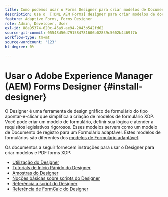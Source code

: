 ```yaml
---
title: Como podemos usar o Forms Designer para criar modelos de Documento de registro (DoR) e fragmentos de formulário?
description: Use o  [!DNL AEM Forms] designer para criar modelos de documento de registro e fragmentos de formulário.
feature: Adaptive Forms, Forms Designer
role: Admin, Developer, User
exl-id: 88a95374-620c-45a9-ae94-2043b542fd62
source-git-commit: 05548d56d791584781606b02839c5602b4469f7b
workflow-type: tm+mt
source-wordcount: '123'
ht-degree: 0%

---
```


# Usar o Adobe Experience Manager (AEM) Forms Designer {#install-designer}

O Designer é uma ferramenta de design gráfico de formulário do tipo apontar-e-clicar que simplifica a criação de modelos de formulário XDP. Você pode criar um modelo de formulário, definir sua lógica e atender a requisitos legislativos rigorosos. Esses modelos servem como um modelo de Documento de registro para um Formulário adaptável. Estes modelos de formulários são diferentes dos [modelos de Formulário adaptável](template-editor.md).

Os documentos a seguir fornecem instruções para usar o Designer para criar modelos e PDF forms XDP:

+ [Utilização do Designer](assets/using-designer-cs.pdf)
+ [Tutorials de Início Rápido do Designer](https://helpx.adobe.com/content/dam/help/en/experience-manager/6-5/forms/pdf/designer-quickstart.pdf)
+ [Amostras do Designer](https://helpx.adobe.com/content/dam/help/en/experience-manager/6-5/forms/pdf/designer-samples.pdf)
+ [Noções básicas sobre scripts do Designer](https://helpx.adobe.com/content/dam/help/en/experience-manager/6-5/forms/pdf/scripting-basics.pdf)
+ [Referência a script do Designer](https://helpx.adobe.com/content/dam/help/en/experience-manager/6-5/forms/pdf/scripting-reference.pdf)
+ [Referência de FormCalc do Designer](https://helpx.adobe.com/content/dam/help/en/experience-manager/6-5/forms/pdf/formcalc-reference.pdf)
